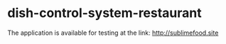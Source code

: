 # dish-control-system-restaurant
 
The application is available for testing at the link: http://sublimefood.site
